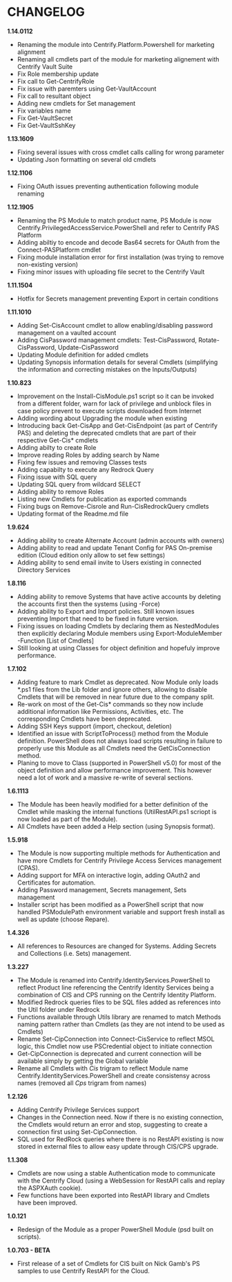 # CHANGELOG
**1.14.0112**

- Renaming the module into Centrify.Platform.Powershell for marketing alignment
- Renaming all cmdlets part of the module for marketing alignement with Centrify Vault Suite
- Fix Role membership update
- Fix call to Get-CentrifyRole
- Fix issue with paremters using Get-VaultAccount
- Fix call to resultant object
- Adding new cmdlets for Set management
- Fix variables name
- Fix Get-VaultSecret
- Fix Get-VaultSshKey

**1.13.1609**

- Fixing several issues with cross cmdlet calls calling for wrong parameter
- Updating Json formatting on several old cmdlets

**1.12.1106**

- Fixing OAuth issues preventing authentication following module renaming

**1.12.1905**

- Renaming the PS Module to match product name, PS Module is now Centrify.PrivilegedAccessService.PowerShell and refer to Centrify PAS Platform
- Adding abiltiy to encode and decode Bas64 secrets for OAuth from the Connect-PASPlatform cmdlet
- Fixing module installation error for first installation (was trying to remove non-existing version)
- Fixing minor issues with uploading file secret to the Centrify Vault

**1.11.1504**

- Hotfix for Secrets management preventing Export in certain conditions

**1.11.1010**

- Adding Set-CisAccount cmdlet to allow enabling/disabling password management on a vaulted account
- Adding CisPassword management cmdlets: Test-CisPassword, Rotate-CisPassword, Update-CisPassword
- Updating Module definition for added cmdlets
- Updating Synopsis information details for several Cmdlets (simplifying the information and correcting mistakes on the Inputs/Outputs) 

**1.10.823**

- Improvement on the Install-CisModule.ps1 script so it can be invoked from a different folder, warn for lack of privilege and unblock files in case policy prevent to execute scripts downloaded from Internet
- Adding wording about Upgrading the module when existing
- Introducing back Get-CisApp and Get-CisEndpoint (as part of Centrify PAS) and deleting the deprecated cmdlets that are part of their respective Get-Cis* cmdlets
- Adding abilty to create Role
- Improve reading Roles by adding search by Name
- Fixing few issues and removing Classes tests
- Adding capabilty to execute any Redrock Query
- Fixing issue with SQL query
- Updating SQL query from wildcard SELECT
- Adding ability to remove Roles
- Listing new Cmdlets for publication as exported commands
- Fixing bugs on Remove-Cisrole and Run-CisRedrockQuery cmdlets
- Updating format of the Readme.md file

**1.9.624**

- Adding ability to create Alternate Account (admin accounts with owners)
- Adding ability to read and update Tenant Config for PAS On-premise edition (Cloud edition only allow to set few settings)
- Adding ability to send email invite to Users existing in connected Directory Services  

**1.8.116**

- Adding ability to remove Systems that have active accounts by deleting the accounts first then the systems (using -Force)
- Adding ability to Export and Import policies. Still known issues preventing Import that need to be fixed in future version.
- Fixing issues on loading Cmdlets by declaring them as NestedModules then explicitly declaring Module members using Export-ModuleMember -Function [List of Cmdlets]
- Still looking at using Classes for object definition and hopefuly improve performance.

**1.7.102**

- Adding feature to mark Cmdlet as deprecated. Now Module only loads *.ps1 files from the Lib folder and ignore others, allowing to disable Cmdlets that will be removed in near future due to the company split.
- Re-work on most of the Get-Cis* commands so they now include additional information like Permissions, Activities, etc. The corresponding Cmdlets have been deprecated.
- Adding SSH Keys support (import, checkout, deletion)
- Identified an issue with ScriptToProcess() method from the Module definition. PowerShell does not always load scripts resulting in failure to properly use this Module as all Cmdlets need the GetCisConnection method.
- Planing to move to Class (supported in PowerShell v5.0) for most of the object definition and allow performance improvement. This however need a lot of work and a massive re-write of several sections.

**1.6.1113**

- The Module has been heavily modified for a better definition of the Cmdlet while masking the internal functions (UtilRestAPI.ps1 scriopt is now loaded as part of the Module).
- All Cmdlets have been added a Help section (using Synopsis format).

**1.5.918**

- The Module is now supporting multiple methods for Authentication and have more Cmdlets for Centrify Privilege Access Services management (CPAS).
- Adding support for MFA on interactive login, adding OAuth2 and Certificates for automation.
- Adding Password management, Secrets management, Sets management
- Installer script has been modified as a PowerShell script that now handled PSModulePath environment variable and support fresh install as well as update (choose Repare).

**1.4.326**

- All references to Resources are changed for Systems. Adding Secrets and Collections (i.e. Sets) management.

**1.3.227**

- The Module is renamed into Centrify.IdentityServices.PowerShell to reflect Product line referencing the Centrify Identity Services being a combination of CIS and CPS running on the Centrify Identity Platform.
- Modified Redrock queries files to be SQL files added as references into the Util folder under Redrock
- Functions available through Utils library are renamed to match Methods naming pattern rather than Cmdlets (as they are not intend to be used as Cmdlets)
- Rename Set-CipConnection into Connect-CisService to reflect MSOL logic, this Cmdlet now use PSCredential object to initiate connection
- Get-CipConnection is deprecated and current connection will be available simply by getting the Global variable
- Rename all Cmdlets with *Cis* trigram to reflect Module name Centrify.IdentityServices.PowerShell and create consistensy across names (removed all *Cps* trigram from names)

**1.2.126**

- Adding Centrify Privilege Services support
- Changes in the Connection need. Now if there is no existing connection, the Cmdlets would return an error and stop, suggesting to create a connection first using Set-CipConnection.
- SQL used for RedRock queries where there is no RestAPI existing is now stored in external files to allow easy update through CIS/CPS upgrade.

**1.1.308**

- Cmdlets are now using a stable Authentication mode to communicate with the Centrify Cloud (using a WebSession for RestAPI calls and replay the ASPXAuth cookie).
- Few functions have been exported into RestAPI library and Cmdlets have been improved.

**1.0.121**

- Redesign of the Module as a proper PowerShell Module (psd built on scripts).

**1.0.703 - BETA**

- First release of a set of Cmdlets for CIS built on Nick Gamb's PS samples to use Centrify RestAPI for the Cloud.	
